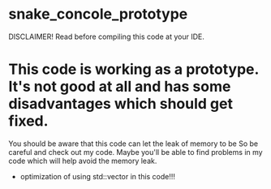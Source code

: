 # snake_concole_prototype


<p aligh="right">DISCLAIMER!
Read before compiling this code
                at your IDE.</p>


<h1 aligh="center">This code is working as a prototype.
It's not good at all and has some disadvantages which should get fixed.</h1>
                

You should be aware that this code can let the leak of memory to be
So be careful and check out my code. Maybe you'll be able to find
problems in my code which will help avoid the memory leak.

- optimization of using std::vector in this code!!!
